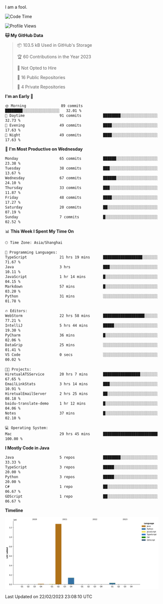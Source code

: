 I am a fool.

<!--START_SECTION:waka-->
![Code Time](http://img.shields.io/badge/Code%20Time-106%20hrs%2013%20mins-blue)

![Profile Views](http://img.shields.io/badge/Profile%20Views-44-blue)

**🐱 My GitHub Data** 

> 📦 103.5 kB Used in GitHub's Storage 
 > 
> 🏆 60 Contributions in the Year 2023
 > 
> 🚫 Not Opted to Hire
 > 
> 📜 16 Public Repositories 
 > 
> 🔑 4 Private Repositories 
 > 
**I'm an Early 🐤** 

```text
🌞 Morning                89 commits          ████████░░░░░░░░░░░░░░░░░   32.01 % 
🌆 Daytime                91 commits          ████████░░░░░░░░░░░░░░░░░   32.73 % 
🌃 Evening                49 commits          ████░░░░░░░░░░░░░░░░░░░░░   17.63 % 
🌙 Night                  49 commits          ████░░░░░░░░░░░░░░░░░░░░░   17.63 % 
```
📅 **I'm Most Productive on Wednesday** 

```text
Monday                   65 commits          ██████░░░░░░░░░░░░░░░░░░░   23.38 % 
Tuesday                  38 commits          ███░░░░░░░░░░░░░░░░░░░░░░   13.67 % 
Wednesday                67 commits          ██████░░░░░░░░░░░░░░░░░░░   24.10 % 
Thursday                 33 commits          ███░░░░░░░░░░░░░░░░░░░░░░   11.87 % 
Friday                   48 commits          ████░░░░░░░░░░░░░░░░░░░░░   17.27 % 
Saturday                 20 commits          ██░░░░░░░░░░░░░░░░░░░░░░░   07.19 % 
Sunday                   7 commits           █░░░░░░░░░░░░░░░░░░░░░░░░   02.52 % 
```


📊 **This Week I Spent My Time On** 

```text
🕑︎ Time Zone: Asia/Shanghai

💬 Programming Languages: 
TypeScript               21 hrs 19 mins      ██████████████████░░░░░░░   71.67 % 
Java                     3 hrs               ███░░░░░░░░░░░░░░░░░░░░░░   10.11 % 
JavaScript               1 hr 14 mins        █░░░░░░░░░░░░░░░░░░░░░░░░   04.15 % 
Markdown                 57 mins             █░░░░░░░░░░░░░░░░░░░░░░░░   03.20 % 
Python                   31 mins             ░░░░░░░░░░░░░░░░░░░░░░░░░   01.78 % 

🔥 Editors: 
WebStorm                 22 hrs 58 mins      ███████████████████░░░░░░   77.21 % 
IntelliJ                 5 hrs 44 mins       █████░░░░░░░░░░░░░░░░░░░░   19.30 % 
PyCharm                  36 mins             █░░░░░░░░░░░░░░░░░░░░░░░░   02.06 % 
DataGrip                 25 mins             ░░░░░░░░░░░░░░░░░░░░░░░░░   01.41 % 
VS Code                  0 secs              ░░░░░░░░░░░░░░░░░░░░░░░░░   00.02 % 

🐱‍💻 Projects: 
HiretualATSService       20 hrs 7 mins       █████████████████░░░░░░░░   67.65 % 
EmailLinkStats           3 hrs 14 mins       ███░░░░░░░░░░░░░░░░░░░░░░   10.91 % 
HiretualEmailServer      2 hrs 25 mins       ██░░░░░░░░░░░░░░░░░░░░░░░   08.18 % 
baidu-translate-demo     1 hr 12 mins        █░░░░░░░░░░░░░░░░░░░░░░░░   04.06 % 
Notes                    37 mins             █░░░░░░░░░░░░░░░░░░░░░░░░   02.10 % 

💻 Operating System: 
Mac                      29 hrs 45 mins      █████████████████████████   100.00 % 
```

**I Mostly Code in Java** 

```text
Java                     5 repos             ████████░░░░░░░░░░░░░░░░░   33.33 % 
TypeScript               3 repos             █████░░░░░░░░░░░░░░░░░░░░   20.00 % 
Python                   3 repos             █████░░░░░░░░░░░░░░░░░░░░   20.00 % 
C#                       1 repo              ██░░░░░░░░░░░░░░░░░░░░░░░   06.67 % 
GDScript                 1 repo              ██░░░░░░░░░░░░░░░░░░░░░░░   06.67 % 
```



**Timeline**

![Lines of Code chart](https://raw.githubusercontent.com/VeejaLiu/VeejaLiu/master/assets/bar_graph.png)


 Last Updated on 22/02/2023 23:08:10 UTC
<!--END_SECTION:waka-->
